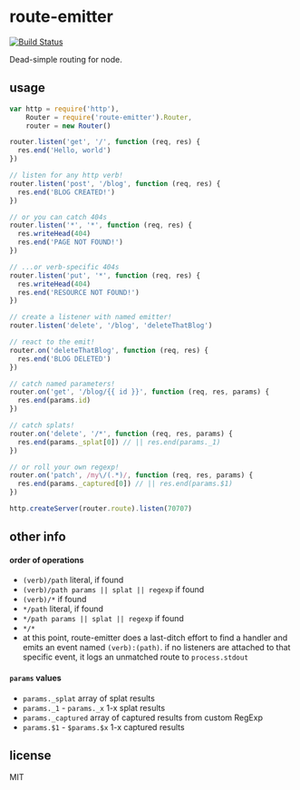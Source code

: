 route-emitter
===

[![Build Status](https://travis-ci.org/jarofghosts/route-emitter.png?branch=master)](https://travis-ci.org/jarofghosts/route-emitter)

Dead-simple routing for node.

## usage
```js
var http = require('http'),
    Router = require('route-emitter').Router,
    router = new Router()

router.listen('get', '/', function (req, res) {
  res.end('Hello, world')
})

// listen for any http verb!
router.listen('post', '/blog', function (req, res) {
  res.end('BLOG CREATED!')
})

// or you can catch 404s
router.listen('*', '*', function (req, res) {
  res.writeHead(404)
  res.end('PAGE NOT FOUND!')
})

// ...or verb-specific 404s
router.listen('put', '*', function (req, res) {
  res.writeHead(404)
  res.end('RESOURCE NOT FOUND!')
})

// create a listener with named emitter!
router.listen('delete', '/blog', 'deleteThatBlog')

// react to the emit!
router.on('deleteThatBlog', function (req, res) {
  res.end('BLOG DELETED')
})

// catch named parameters!
router.on('get', '/blog/{{ id }}', function (req, res, params) {
  res.end(params.id)
})

// catch splats!
router.on('delete', '/*', function (req, res, params) {
  res.end(params._splat[0]) // || res.end(params._1)
})

// or roll your own regexp!
router.on('patch', /my\/(.*)/, function (req, res, params) {
  res.end(params._captured[0]) // || res.end(params.$1)
})

http.createServer(router.route).listen(70707)
```

## other info

#### order of operations

* `(verb)/path` literal, if found
* `(verb)/path params || splat || regexp` if found
* `(verb)/*` if found
* `*/path` literal, if found
* `*/path params || splat || regexp` if found
* `*/*`
* at this point, route-emitter does a last-ditch effort to find a handler and
emits an event named `(verb):(path)`. if no listeners are attached to that
specific event, it logs an unmatched route to `process.stdout`

#### `params` values

* `params._splat` array of splat results
* `params._1` - `params._x` 1-x splat results
* `params._captured` array of captured results from custom RegExp
* `params.$1` - `$params.$x` 1-x captured results

## license

MIT
